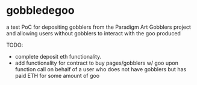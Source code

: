 # gobbledegoo
a test PoC for depositing gobblers from the Paradigm Art Gobblers project and allowing users without gobblers to interact with the goo produced

TODO: 
- complete deposit eth functionality. 
- add functionality for contract to buy pages/gobblers w/ goo upon function call on behalf of a user who does not have gobblers but             has paid ETH for some amount of goo
      
